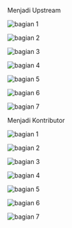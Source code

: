 Menjadi Upstream

![bagian 1](https://github.com/Maliksidik/tekn-cloud-computing/blob/0f28a35b843b0c513c84fbd6bffd1fd43af675e8/minggu-01/Upstream/Kontributor%20%201.jpeg)

![bagian 2](https://github.com/Maliksidik/tekn-cloud-computing/blob/fdea3316fad97d33366881033b1766af5840d09f/minggu-01/Upstream/Kontributor%202.jpeg)

![bagian 3](https://github.com/Maliksidik/tekn-cloud-computing/blob/f2fad3fa09eb151ffedade5346ae3c7dc0e809cf/minggu-01/Upstream/Kontributor%203.jpeg)

![bagian 4](https://github.com/Maliksidik/tekn-cloud-computing/blob/f2fad3fa09eb151ffedade5346ae3c7dc0e809cf/minggu-01/Upstream/Kontributor%204.jpeg)

![bagian 5](https://github.com/Maliksidik/tekn-cloud-computing/blob/0f28a35b843b0c513c84fbd6bffd1fd43af675e8/minggu-01/Upstream/Menerima%20Pull%20Request%20bagian%202.jpg)

![bagian 6](https://github.com/Maliksidik/tekn-cloud-computing/blob/0f28a35b843b0c513c84fbd6bffd1fd43af675e8/minggu-01/Upstream/Menerima%20Pull%20Request%20bagian%203.jpg)

![bagian 7](https://github.com/Maliksidik/tekn-cloud-computing/blob/0f28a35b843b0c513c84fbd6bffd1fd43af675e8/minggu-01/Upstream/Menerima%20Pull%20Request%20bagian%204.jpg)



Menjadi Kontributor

![bagian 1](https://github.com/Maliksidik/tekn-cloud-computing/blob/main/minggu-01/Kontributor/Mengirimkan%20Pull%20Request%20bagian%201.jpg)

![bagian 2](https://github.com/Maliksidik/tekn-cloud-computing/blob/main/minggu-01/Kontributor/Mengirimkan%20Pull%20Request%20bagian%202.jpg)

![bagian 3](https://github.com/Maliksidik/tekn-cloud-computing/blob/main/minggu-01/Kontributor/Mengirimkan%20Pull%20Request%20bagian%203.jpg)

![bagian 4](https://github.com/Maliksidik/tekn-cloud-computing/blob/f2fad3fa09eb151ffedade5346ae3c7dc0e809cf/minggu-01/Kontributor/Mengirimkan%20Pull%20Request%20bagian%204.jpeg)

![bagian 5](https://github.com/Maliksidik/tekn-cloud-computing/blob/f2fad3fa09eb151ffedade5346ae3c7dc0e809cf/minggu-01/Kontributor/Mengirimkan%20Pull%20Request%20bagian%205.jpeg)

![bagian 6](https://github.com/Maliksidik/tekn-cloud-computing/blob/f2fad3fa09eb151ffedade5346ae3c7dc0e809cf/minggu-01/Kontributor/Mengirimkan%20Pull%20Request%20bagian%206.jpeg)

![bagian 7](https://github.com/Maliksidik/tekn-cloud-computing/blob/f2fad3fa09eb151ffedade5346ae3c7dc0e809cf/minggu-01/Kontributor/Mengirimkan%20Pull%20Request%20bagian%207.jpeg)

